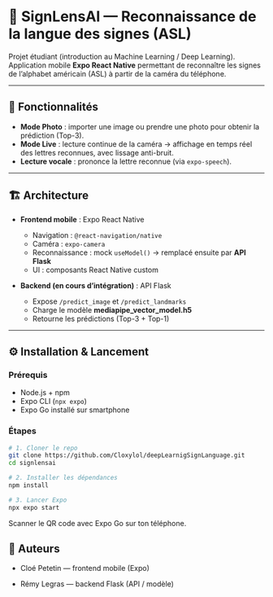# 📱 SignLensAI — Reconnaissance de la langue des signes (ASL)

Projet étudiant (introduction au Machine Learning / Deep Learning).  
Application mobile **Expo React Native** permettant de reconnaître les signes de l’alphabet américain (ASL) à partir de la caméra du téléphone.

---

## 🚀 Fonctionnalités

- **Mode Photo** : importer une image ou prendre une photo pour obtenir la prédiction (Top-3).
- **Mode Live** : lecture continue de la caméra → affichage en temps réel des lettres reconnues, avec lissage anti-bruit.
- **Lecture vocale** : prononce la lettre reconnue (via `expo-speech`).
  
---

## 🏗️ Architecture

- **Frontend mobile** : Expo React Native
  - Navigation : `@react-navigation/native`
  - Caméra : `expo-camera`
  - Reconnaissance : mock `useModel()` → remplacé ensuite par **API Flask**
  - UI : composants React Native custom

- **Backend (en cours d’intégration)** : API Flask
  - Expose `/predict_image` et `/predict_landmarks`
  - Charge le modèle **mediapipe_vector_model.h5**
  - Retourne les prédictions (Top-3 + Top-1)


---

## ⚙️ Installation & Lancement

### Prérequis
- Node.js + npm
- Expo CLI (`npx expo`)
- Expo Go installé sur smartphone

### Étapes

```bash
# 1. Cloner le repo
git clone https://github.com/Cloxylol/deepLearnigSignLanguage.git
cd signlensai

# 2. Installer les dépendances
npm install

# 3. Lancer Expo
npx expo start

```

Scanner le QR code avec Expo Go sur ton téléphone.



##  👥 Auteurs

+ Cloé Petetin — frontend mobile (Expo)

+ Rémy Legras — backend Flask (API / modèle)




